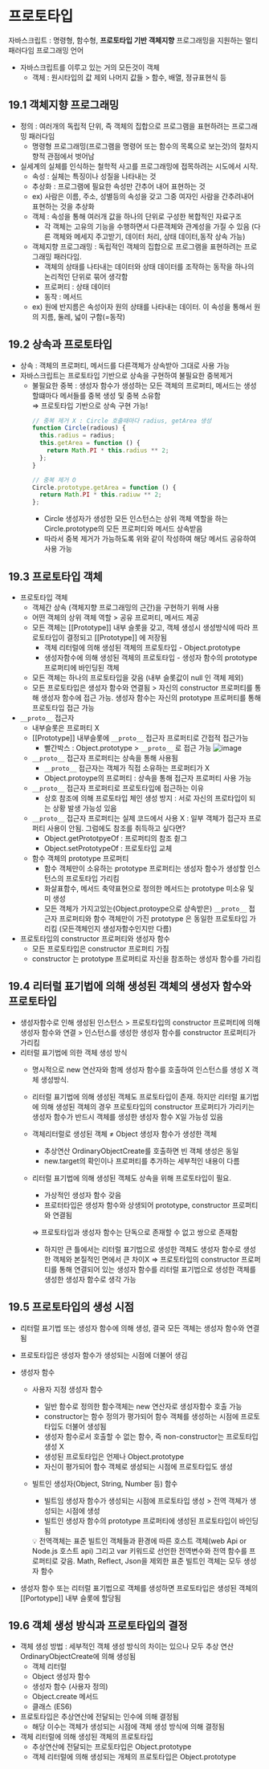 # 프로토타입

자바스크립트 : 명령형, 함수형, **프로토타입 기반 객체지향** 프로그래밍을 지원하는 멀티 패러다임 프로그래밍 언어

- 자바스크립트를 이루고 있는 거의 모든것이 객체
  - 객체 : 원시타입의 값 제외 나머지 값들 > 함수, 배열, 정규표현식 등

## 19.1 객체지향 프로그래밍

- 정의 : 여러개의 독립적 단위, 즉 객체의 집합으로 프로그램을 표현하려는 프로그래밍 패러다임
  - 명령형 프로그래밍(프로그램을 명령어 또는 함수의 목록으로 보는것)의 절차지향적 관점에서 벗어남
- 실세계의 실체를 인식하는 철학적 사고를 프로그래밍에 접목하려는 시도에서 시작.
  - 속성 : 실체는 특징이나 성질을 나타내는 것
  - 추상화 : 프로그램에 필요한 속성만 간추어 내어 표현하는 것
  - ex) 사람은 이름, 주소, 성별등의 속성을 갖고 그중 여자인 사람을 간추려내어 표현하는 것을 추상화
  - 객체 : 속성을 통해 여러개 값을 하나의 단위로 구성한 복합적인 자료구조
    - 각 객체는 고유의 기능을 수행하면서 다른객체와 관계성을 가질 수 있음 (다른 객체와 메세지 주고받기, 데이터 처리, 상태 데이터,동작 상속 가능)
  - 객체지향 프로그래밍 : 독립적인 객체의 집합으로 프로그램을 표현하려는 프로그래밍 패러다임.
    - 객체의 상태를 나타내는 데이터와 상태 데이터를 조작하는 동작을 하나의 논리적인 단위로 묶어 생각함
    - 프로퍼티 : 상태 데이터
    - 동작 : 메서드
  - ex) 원에 반지름은 속성이자 원의 상태를 나타내는 데이터. 이 속성을 통해서 원의 지름, 둘레, 넓이 구함(=동작)

## 19.2 상속과 프로토타입

- 상속 : 객체의 프로퍼티, 메서드를 다른객체가 상속받아 그대로 사용 가능
- 자바스크립트는 프로토타입 기반으로 상속을 구현하여 불필요한 중복제거
  - 불필요한 중복 : 생성자 함수가 생성하는 모든 객체의 프로퍼티, 메서드는 생성할떄마다 메서들를 중복 생성 및 중복 소유함 </br>
    ⇒ 프로토타입 기반으로 상속 구현 가능!
    ```jsx
    // 중복 제거 X : Circle 호출때마다 radius, getArea 생성
    function Circle(radious) {
      this.radius = radius;
      this.getArea = function () {
        return Math.PI * this.radius ** 2;
      };
    }

    // 중복 제거 O
    Circle.prototype.getArea = function () {
      return Math.PI * this.radiuw ** 2;
    };
    ```
    - Circle 생성자가 생성한 모든 인스턴스는 상위 객체 역할을 하는 Circle.prototype의 모든 프로퍼티와 메서드 상속받음
    - 따라서 중복 제거가 가능하도록 위와 같이 작성하여 해당 메서드 공유하여 사용 가능

## 19.3 프로토타입 객체

- 프로토타입 객체
  - 객체간 상속 (객체지향 프로그래밍의 근간)을 구현하기 위해 사용
  - 어떤 객체의 상위 객체 역할 > 공유 프로퍼티, 메서드 제공
  - 모든 객체는 [[Prototype]] 내부 슬롯을 갖고, 객체 생성시 생성방식에 따라 프로토타입이 결정되고 [[Prototype]] 에 저장됨
    - 객체 리터럴에 의해 생성된 객체의 프로토타입 - Object.prototype
    - 생성자함수에 의해 생성된 객체의 프로토타입 - 생성자 함수의 prototype 프로퍼티에 바인딩된 객체
  - 모든 객체는 하나의 프로토타입을 갖음 (내부 슬롯값이 null 인 객체 제외)
  - 모든 프로토타입은 생성자 함수와 연결됨 > 자신의 constructor 프로퍼티를 통해 생성자 함수에 접근 가능. 생성자 함수는 자신의 prototype 프로퍼티를 통해 프로토타입 접근 가능
- `__proto__` 접근자
  - 내부슬롯은 프로퍼티 X
  - [[Prototype]] 내부슬롯에 `__proto__` 접근자 프로퍼티로 간접적 접근가능
    - 빨간박스 : Object.prototype > `__proto__` 로 접근 가능
 ![image](https://github.com/KingJiwon/js_deep_dive/assets/84695884/396bfc41-050c-455e-9ec6-0479194615f1)
  - `__proto__` 접근자 프로퍼티는 상속을 통해 사용됨
      - `__proto__` 접근자는 객체가 직접 소유하는 프로퍼티가 X
      - Object.protoype의 프로퍼티 : 상속을 통해 접근자 프로퍼티 사용 가능
  - `__proto__` 접근자 프로퍼티로 프로토타입에 접근하는 이유
      - 상호 참조에 의해 프로토타입 체인 생성 방지 : 서로 자신의 프로타입이 되는 상황 발생 가능성 있음
  - `__proto__` 접근자 프로퍼티는 실제 코드에서 사용 X : 일부 객체가 접근자 프로퍼티 사용이 안됨. 그럼에도 참조를 취득하고 싶다면?
      - Object.getPrototpyeOf : 프로퍼티의 참조 췯그
      - Object.setPrototypeOf : 프로토타입 교체
  - 함수 객체의 prototype 프로퍼티
    - 함수 객체만이 소유하는 prototype 프로퍼티는 생성자 함수가 생성할 인스턴스의 프로토타입 가리킴
    - 화살표함수, 메서드 축약표현으로 정의한 메서드는 prototype 미소유 및 미 생성
    - 모든 객체가 가지고있는(Object.protoype으로 상속받은)  `__proto__` 접근자 프로퍼티와 함수 객체만이 가진 prototype 은 동일한 프로토타입 가리킴 (모든객체인지 생성자함수인지만 다름)
- 프로토타입의 constructor 프로퍼티와 생성자 함수
    - 모든 프로토타입은 constructor 프로퍼티 가짐
    - constructor 는 prototype 프로퍼티로 자신을 참조하는 생성자 함수를 가리킴

## 19.4 리터럴 표기법에 의해 생성된 객체의 생성자 함수와 프로토타입

- 생성자함수로 인해 생성된 인스턴스 > 프로토타입의 constructor 프로퍼티에 의해 생성자 함수와 연결 > 인스턴스를 생성한 생성자 함수를  constructor 프로퍼티가 가리킴
- 리터럴 표기법에 의한 객체 생성 방식
    - 명시적으로 new 연산자와 함께 생성자 함수를 호출하여 인스턴스를 생성 X 객체 생성방식.
    - 리터럴 표기법에 의해 생성된 객체도 프로토타입이 존재. 하지만 리터럴 표기법에 의해 생성된 객체의 경우 프로토타입의 constructor 프로퍼티가 가리키는 생성자 함수가 반드시 객체를 생성한 생성자 함수 X일 가능성 있음
    - 객체리터럴로 생성된 객체 ≠ Object 생성자 함수가 생성한 객체
        - 추상연산 OrdinaryObjectCreate를 호출하면 빈 객체 생성은 동일
        - new.target의 확인이나 프로퍼티를 추가하는 세부적인 내용이 다름
    - 리터럴 표기법에 의해 생성된 객체도 상속을 위해 프로토타입이 필요.
        - 가상적인 생성자 함수 갖음
        - 프로터타입은 생성자 함수와 상생되어 prototype, constructor 프로퍼티와 연결됨  </br>
        
        ⇒ 프로토타입과 생성자 함수는 단독으로 존재할 수 없고 쌍으로 존재함
        
        - 하지만 큰 틀에서는 리터럴 표기법으로 생성한 객체도 생성자 함수로 생성한 객체와 본질적인 면에서 큰 차이X ⇒  프로토타입의 constructor 프로퍼티를 통해 연결되어 있는 생성자 함수를 리터럴 표기법으로 생성한 객체를 생성한 생성자 함수로 생각 가능

## 19.5 프로토타입의 생성 시점

- 리터럴 표기법 또는 생성자 함수에 의해 생성, 결국 모든 객체는 생성자 함수와 연결됨
- 프로토타입은 생성자 함수가 생성되는 시점에 더불어 생김
- 생성자 함수
    - 사용자 지정 생성자 함수
        - 일반 함수로 정의한 함수객체는 new 연산자로 생성자함수 호출 가능
        - constructor는 함수 정의가 평가되어 함수 객체를 생성하는 시점에 프로토타입도 더불어 생성됨
        - 생성자 함수로서 호출할 수 없는 함수, 즉 non-constructor는 프로토타입 생성 X
        - 생성된 프로토타입은 언제나 Object.prototype
        - 자신이 평가되어 함수 객체로 생성되는 시점에 프로토타입도 생성
    - 빌트인 생성자(Object, String, Number 등) 함수
        - 빌트임 생성자 함수가 생성되는 시점에 프로토타입 생성 > 전역 객체가 생성되는 시점에 생성
        - 빌트인 생성자 함수의 prototype 프로퍼티에 생성된 프로토타입이 바인딩됨
        
        <aside>
        💡 전역객체는 표준 빌트인 객체들과 환경에 따른 호스트 객체(web Api or Node.js 호스트 api) 그리고 var 키워드로 선언한 전역변수와 전역 함수를 프로퍼티로 갖음.
        Math, Reflect, Json을 제외한 표준 빌트인 객체는 모두 생성자 함수
        
        </aside>
        
- 생성자 함수 또는 리터럴 표기법으로 객체를 생성하면 프로토타입은 생성된 객체의 [[Portotype]] 내부 슬롯에 할당됨

## 19.6 객체 생성 방식과 프로토타입의 결정

- 객체 생성 방법 : 세부적인 객체 생성 방식의 차이는 있으나 모두 추상 연산 OrdinaryObjectCreate에 의해 생성됨
    - 객체 리터럴
    - Object 생성자 함수
    - 생성자 함수 (사용자 정의)
    - Object.create 메서드
    - 클래스 (ES6)
- 프로토타입은 추상연산에 전달되는 인수에 의해 결정됨
    - 해당 이수는 객체가 생성되는 시점에 객체 생성 방식에 의해 결정됨
- 객체 리터럴에 의해 생성된 객체의 프로토타입
    - 추상연산에 전달되는 프로토타입은 Object.prototype
    - 객체 리터럴에 의해 생성되는 개체의 프로토타입은 Object.prototype
